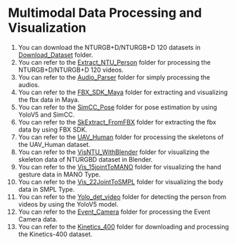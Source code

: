 # Multimodal Data Processing and Visualization
1. You can download the NTURGB+D/NTURGB+D 120 datasets in [Download_Dataset](https://github.com/liujf69/Data-Processing/tree/master/Download_Dataset) folder.
2. You can refer to the [Extract_NTU_Person](https://github.com/liujf69/Data-Processing/tree/master/Extract_NTU_Person) folder for processing the NTURGB+D/NTURGB+D 120 videos.
3. You can refer to the [Audio_Parser](https://github.com/liujf69/Data-Processing/tree/master/Audio_Parser) folder for simply processing the audios.
4. You can refer to the [FBX_SDK_Maya](https://github.com/liujf69/Data-Processing/tree/master/FBX_SDK_Maya) folder for extracting and visualizing the fbx data in Maya.
5. You can refer to the [SimCC_Pose](https://github.com/liujf69/Data-Processing/tree/master/SimCC_Pose) folder for pose estimation by using YoloV5 and SimCC.
6. You can refer to the [SkExtract_FromFBX](https://github.com/liujf69/Data-Processing/tree/master/SkExtract_FromFBX) folder for extracting the fbx data by using FBX SDK.
7. You can refer to the [UAV_Human](https://github.com/liujf69/Data-Processing/tree/master/UAV_Human) folder for processing the skeletons of the UAV_Human dataset.
8. You can refer to the [VisNTU_WithBlender](https://github.com/liujf69/Data-Processing/tree/master/VisNTU_WithBlender) folder for visualizing the skeleton data of NTURGBD dataset in Blender.
9. You can refer to the [Vis_15jointToMANO](https://github.com/liujf69/Data-Processing/tree/master/Vis_15jointToMANO) folder for visualizing the hand gesture data in MANO Type.
10. You can refer to the [Vis_22JointToSMPL](https://github.com/liujf69/Data-Processing/tree/master/Vis_22JointToSMPL) folder for visualizing the body data in SMPL Type.
11. You can refer to the [Yolo_det_video](https://github.com/liujf69/Data-Processing/tree/master/Yolo_det_video) folder for detecting the person from videos by using the YoloV5 model.
12. You can refer to the [Event_Camera](https://github.com/liujf69/Data-Processing/tree/master/Event_Camera) folder for processing the Event Camera data.
13. You can refer to the [Kinetics_400](https://github.com/liujf69/Data-Processing/tree/master/Kinetics_400) folder for downloading and processing the Kinetics-400 dataset.
